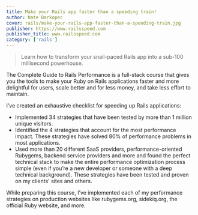 ```yaml
---
title: Make your Rails app faster than a speeding train!
author: Nate Berkopec
cover: rails/make-your-rails-app-faster-than-a-speeding-train.jpg
publisher: https://www.railsspeed.com
publisher_title: www.railsspeed.com 
category: ['rails']
---
```


> Learn how to transform your snail-paced Rails app into a sub-100 millisecond powerhouse.


The Complete Guide to Rails Performance is a full-stack course that gives you the tools to make your Ruby on Rails applications faster and more delightful for users, scale better and for less money, and take less effort to maintain.

I’ve created an exhaustive checklist for speeding up Rails applications:

- Implemented 34 strategies that have been tested by more than 1 million unique visitors.
- Identified the 4 strategies that account for the most performance impact. These strategies have solved 80% of performance problems in most applications.
- Used more than 20 different SaaS providers, performance-oriented Rubygems, backend service providers and more and found the perfect technical stack to make the entire performance optimization process simple (even if you’re a new developer or someone with a deep technical background).
These strategies have been tested and proven on my clients' sites and others.

While preparing this course, I’ve implemented each of my performance strategies on production websites like rubygems.org, sidekiq.org, the official Ruby website, and more.
